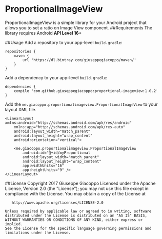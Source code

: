 # ProportionalImageView
ProportionalImageView is a simple library for your Android project that allows you to set a ratio on Image View component.
##Requirements
The library requires Android **API Level 16+**

##Usage
Add a repository to your app-level `build.gradle`:

    repositories {
        maven {
            url 'https://dl.bintray.com/giuseppegiacoppo/maven/'
        }
    }

Add a dependency to your app-level `build.gradle`:

    dependencies {
        compile 'com.github.giuseppegiacoppo:proportional-imageview:1.0.2'
    }

Add the `me.giacoppo.proportionalimageview.ProportionalImageView` to your layout XML file.

    <LinearLayout xmlns:android="http://schemas.android.com/apk/res/android"
        xmlns:app="http://schemas.android.com/apk/res-auto"
        android:layout_width="match_parent"
        android:layout_height="wrap_content"
        android:orientation="vertical">
    
        <me.giacoppo.proportionalimageview.ProportionalImageView
            android:id="@+id/myProportional
            android:layout_width="match_parent"
            android:layout_height="wrap_content"
            app:widthUnits="16"
            app:heightUnits="9" />
    </LinearLayout>
    
##License
    Copyright 2017 Giuseppe Giacoppo
    Licensed under the Apache License, Version 2.0 (the "License");
    you may not use this file except in compliance with the License.
    You may obtain a copy of the License at
    
       http://www.apache.org/licenses/LICENSE-2.0
    
    Unless required by applicable law or agreed to in writing, software
    distributed under the License is distributed on an "AS IS" BASIS,
    WITHOUT WARRANTIES OR CONDITIONS OF ANY KIND, either express or implied.
    See the License for the specific language governing permissions and
    limitations under the License.
